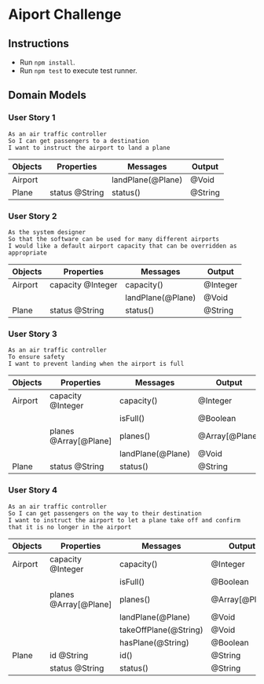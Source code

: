 # Aiport Challenge

## Instructions

- Run `npm install`.
- Run `npm test` to execute test runner.

## Domain Models

### User Story 1

```
As an air traffic controller
So I can get passengers to a destination
I want to instruct the airport to land a plane
```

| Objects | Properties | Messages | Output |
| ---     | ---        | ---      | ---    |
| Airport | | landPlane(@Plane) | @Void |
| Plane | status @String | status() | @String |

### User Story 2

```
As the system designer
So that the software can be used for many different airports
I would like a default airport capacity that can be overridden as appropriate
```

| Objects | Properties | Messages | Output |
| ---     | ---        | ---      | ---    |
| Airport | capacity @Integer | capacity() | @Integer |
| | | landPlane(@Plane) | @Void |
| Plane | status @String | status() | @String |

### User Story 3

```
As an air traffic controller
To ensure safety
I want to prevent landing when the airport is full
```

| Objects | Properties | Messages | Output |
| ---     | ---        | ---      | ---    |
| Airport | capacity @Integer | capacity() | @Integer |
| | | isFull() | @Boolean |
| | planes @Array[@Plane] | planes() | @Array[@Plane] |
| | | landPlane(@Plane) | @Void |
| Plane | status @String | status() | @String |

### User Story 4

```
As an air traffic controller
So I can get passengers on the way to their destination
I want to instruct the airport to let a plane take off and confirm that it is no longer in the airport
```

| Objects | Properties | Messages | Output |
| ---     | ---        | ---      | ---    |
| Airport | capacity @Integer | capacity() | @Integer |
| | | isFull() | @Boolean |
| | planes @Array[@Plane] | planes() | @Array[@Plane] |
| | | landPlane(@Plane) | @Void |
| | | takeOffPlane(@String) | @Void |
| | | hasPlane(@String) | @Boolean |
| Plane | id @String | id() | @String |
| | status @String | status() | @String |